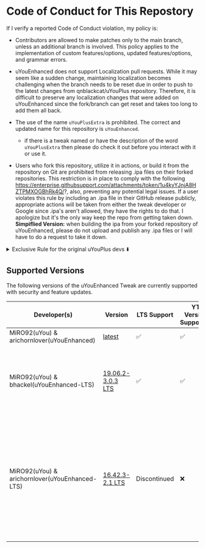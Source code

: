 # Code of Conduct for This Repostory
If I verify a reported Code of Conduct violation, my policy is:

- Contributors are allowed to make patches only to the main branch, unless an additional branch is involved. This policy applies to the implementation of custom features/options, updated features/options, and grammar errors.

- uYouEnhanced does not support Localization pull requests. While it may seem like a sudden change, maintaining localization becomes challenging when the branch needs to be reset due in order to push to the latest changes from qnblackcat/uYouPlus repository. Therefore, it is difficult to preserve any localization changes that were added on uYouEnhanced since the fork/branch can get reset and takes too long to add them all back.

- The use of the name `uYouPlusExtra` is prohibited. The correct and updated name for this repository is `uYouEnhanced`.
  - if there is a tweak named or have the description of the word `uYouPlusExtra` then please do check it out before you interact with it or use it.

- Users who fork this repository, utilize it in actions, or build it from the repository on Git are prohibited from releasing .ipa files on their forked repositories. This restriction is in place to comply with the following https://enterprise.githubsupport.com/attachments/token/1u4kyYJnjA8HZTPMXOGBhRk4Q/?, also, preventing any potential legal issues. If a user violates this rule by including an .ipa file in their GitHub release publicly, appropriate actions will be taken from either the tweak developer or Google since .ipa's aren't allowed, they have the rights to do that. I apologize but it's the only way keep the repo from getting taken down.
**Simpiflied Version:** when building the ipa from your forked repository of uYouEnhanced, please do not upload and publish any .ipa files or I will have to do a request to take it down.

<details>
  <summary>Exclusive Rule for the original uYouPlus devs ⬇️</summary>
- Devs **qnblackcat** and **PoomSmart** are not allowed to use any new or changed code from the uYouEnhanced fork (excludes **AppIconOptionsController.m** & **AppIconOptionsController.h**) unless it is absolutely necessary. Breaking this rule may result in consequences like access revocation. it is strictly forbidden to publicly share or showcase the content of this policy on any social media platforms. This rule is in place to protect any of the rejected features in uYouEnhanced, refering to (LowContrastMode, Hide Shadow Overlay Button, YTHoldForSpeed & etc.)
To prevent conflicts and misunderstandings related to donations, all users should use code from the uYouEnhanced fork responsibly and honor the permissions and restrictions provided by the project administrators and tweak developers. Failure to do so may result in access revocation.
</details>

## Supported Versions

The following versions of the uYouEnhanced Tweak are currently supported with security and feature updates.

| Developer(s) | Version | LTS Support | YT Version Supported | App Stability | uYou Functionality |
|  ----------- | ------- | ----------- | -------------------- | ------------- | ------------------ |
| MiRO92(uYou) & arichornlover(uYouEnhanced) | [latest](https://github.com/arichornlover/uYouEnhanced/releases/latest) | ✅ | ✅ | Stable | Fully functional |
| MiRO92(uYou) & bhackel(uYouEnhanced-LTS) | [19.06.2-3.0.3 LTS](https://github.com/bhackel/uYouEnhanced/releases/tag/v19.06.2-3.0.3-(98)) | ✅ | ✅ | Stable, only provides version 19.06.2 of YouTube and uYou 3.0.3 | Crashes the app if the video is in fullscreen on an iPad, which would only happen if you installed the .ipa using a different sideloading/jailbreak tool. |
| MiRO92(uYou) & arichornlover(uYouEnhanced-LTS)| [16.42.3-2.1 LTS](https://github.com/arichornlover/uYouEnhanced/tree/main-16.42.3LTS) | Discontinued | ❌ | iOS 16+ compatibility issues, some features may not work properly. App will not work anymore, affecting versions v16.05.7-v17.32.2 as well. 💔 | uYou Video/Audio Downloading is offline (except uYouLocal). |
